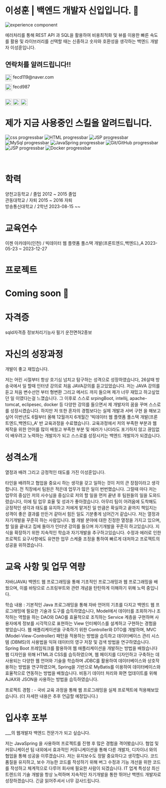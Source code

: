 

# 이성훈 | 백엔드 개발자 신입입니다. 👦
![experience component](https://readme-components.vercel.app/api?component=experience&company=freshworks&role=software%20academy%20student&duration=12m&location=Bucheon&fill=linear-gradient%2862deg%2C%20%238EC5FC%200%25%2C%20%23E0C3FC%20100%25%29%3B%0A)
<br>

에러처리를 통해 REST API 과 SQL을 활용하여 비용최적화 및 뷰를 이용한 빠른 속도를 활용 및 라이브러리를 선택할 때는 신중하고 숫자와 호환성을 생각하는 백엔드 개발자 이성훈입니다.
  



## 연락처를 알려드립니다!!
<p>
  <img align="left" alt="Abhishek's Instagram" width="22px" src="https://emojigraph.org/media/apple/envelope_2709-fe0f.png" />
  fecd119@naver.com
</p>
<p>
  <img align="left" alt="Abhishek's Instagram" width="22px" src="https://search.pstatic.net/common/?src=http%3A%2F%2Fblogfiles.naver.net%2FMjAyMTEwMjVfMjg5%2FMDAxNjM1MTQ4OTMzNTUx.Oe0GYwodWhKBL_oD0vTzQ-6InkhfQ2yLVb5KzqB97Wwg.2VFnwmbMQL1WnAH9zgQvDRnOeoR7oUCqaXSQcps09ykg.PNG.2k1y4%2Fbtn_kakao.png&type=sc960_832" />
  fecd987
</p>
<br>
<a href="https://www.instagram.com/mate_10_05/">
  <img align="left" alt="Abhishek's Instagram" width="22px" src="https://raw.githubusercontent.com/hussainweb/hussainweb/main/icons/instagram.png" />
</a>
<a href="https://www.facebook.com/people/%EC%9D%B4%EC%84%B1%ED%9B%88/pfbid08gYfCzrXq9XSdN4BSWSaizTV5a1SGNLLMSM2ReP8mvDgEDLE4X4gkAZJ2SqxXUGol/">
  <img align="left" alt="Abhishek's Instagram" width="22px" src="https://img1.daumcdn.net/thumb/R1280x0/?scode=mtistory2&fname=https%3A%2F%2Fblog.kakaocdn.net%2Fdn%2FbBKi9o%2FbtrTQvSrPAx%2F8nHV5wimJM7ndFgx1uomfK%2Fimg.png" />
</a>
<a href="https://www.notion.so/fb639c124124451b8fd7c3f146e8e8f6?pvs=4/">
  <img align="left" alt="Abhishek's Instagram" width="22px" src="https://search.pstatic.net/common/?src=http%3A%2F%2Fblogfiles.naver.net%2FMjAyMTEyMDJfMjQ5%2FMDAxNjM4NDQyMDA4NTQw.c2KhCQbdqBjW-fEGdVAOOS5goiEz_Qd4jZ-C35u-Y8og.1d0L-ZZ2OwayxQkFYnWDcUjTXoYH9f4FWsnVH5V1zfcg.PNG.habliss21%2Fimage.png&type=sc960_832" />
</a>





<br>


# 제가 지금 사용중인 스킬을 알려드립니다.
![css progressbar](https://readme-components.vercel.app/api?component=linearprogress&value=80&skill=css&fill=ffc0cd)
![HTML progressbar](https://readme-components.vercel.app/api?component=linearprogress&skill=HTML&value=70)
![JSP progressbar](https://readme-components.vercel.app/api?component=linearprogress&skill=JSP&value=50)
![MySql progressbar](https://readme-components.vercel.app/api?component=linearprogress&skill=MySql&value=80)
![JavaSpring progressbar](https://readme-components.vercel.app/api?component=linearprogress&skill=JavaSpring&value=60)
![Git/GitHub progressbar](https://readme-components.vercel.app/api?component=linearprogress&skill=Git/GitHub&value=70)
![JSP progressbar](https://readme-components.vercel.app/api?component=linearprogress&skill=JSP&value=70)
![Docker progressbar](https://readme-components.vercel.app/api?component=linearprogress&skill=JSP&value=30)

<br>


# 학력
양천고등학교 / 졸업
2012 ~ 2015 졸업 <br>
관동대학교 / 자퇴
2015 ~ 2016 자퇴 <br>
방송통신대학교 / 2학년
2023-08-15 ~~ <br>

# 교육연수
이젠 아카데미(인천) / 빅데이터 웹 플랫폼 풀스택 개발(프론트엔드,백엔드)_A
2023-05-23 ~ 2023-12-27

# 프로젝트
# Coming soon 🚀

# 자격증
sqld자격증 
정보처리기능사 필기
운전면허2종보

# 자신의 성장과정
개발이 좋고 재밌습니다. 

저는 어린 시절부터 항상 호기심 넘치고 탐구하는 성격으로 성장하였습니다, 26살때 방송국에서 일 할때 인터넷 강의로 처음 JAVA강의를 듣고있었습니다. 저는 JAVA 강의를 듣고 처음 변수선언 부터 형변환 그리고 메서드 까지 들으며 제가 너무 재밌고 하고싶었던 일 이였다는걸 느꼈습니다. 그 이후로 스스로 srpingBoot, intellij, apache-tomcat, eclipesec, docker 등 다양한 강의를 들으면서 제 개발자의 꿈을 꾸며 스스로를 성장시켰습니다. 하지만 저 또한 혼자의 경험보다는 실제 개발과 서버 구현 을 해보고싶어 이번년도 6월부터 올해 12월까지 6개월간 '빅데이터 웹 플랫폼 풀스택 개발(프론트엔드,백엔드)_A' 반 교육과정을 수료했습니다. 교육과정에서 저의 부족한 부분과 웹 제작을 위한 언어를 많이 배웠고 부족한 부분 및 에러가 나더라도 포기하지 않고 끊임없이 배우려고 노력하는 개발자가 되고 스스로를 성장시키는 백엔드 개발자가 되겠습니다.


# 성격소개
열정과 배려 그리고 긍정적인 태도를 가진 이성훈입니다.

타인을 배려하고 협업을 중요시 하는 생각을 갖고 일하는 것이 저의 큰 장점이라고 생각합니다. 전 직장에서 팀원은 적은데 업무가 많은 일이 번번했습니다. 그럴때 마다 저는 업무의 중심인
저의 사수님을 중심으로 저의 할 일을 먼저 끝낸 후 팀원들의 일을 도와드렸습니다, 이에 팀 업무 효율 및 성과가 좋아졌습니다. 아무리 팀이 어려움에 도착해도 긍정적인 생각과 태도를
유지하고 저에게 맡겨진 일 만큼은 확실하고 끝까지 책임지는 성격이 좋은 결과를 만든거 같아서 힘든 일도 기분좋게 넘어간거 같습니다. 저는 열정과 자기개발을 꾸준히 하는 사람입니다. 
웹 개발 분야에 대한 진정한 열정을 가지고 있으며, 할 일을 끝내고 집에 돌아가 인터넷 강의를 들으며 자기개발을 꾸준히 하고있습니다. 지식을 확장하기 위한 지속적인 학습과 자기개발을 추구하고있습니다. 
수정과 에러로 인한 프로젝트 요구사항에도 유연한 업무 스케줄 조정을 통하여 빠르게 대처하고 프로젝트의 성공을 위하겠습니다.


# 교육 사항 및 업무 역량
자바(JAVA) 백엔드 웹 프로그래밍을 통해 기초적인 프로그래밍과 웹 프로그래밍을 배웠으며, 이를 바탕으로 스프링부트와 관련 개념을 탄탄하게 이해하기 위해 노력 중입니다.

학습 내용 : 기본적인 Java 프로그래밍을 통해 자바 언어의 기초를 다지고 백엔드 웹 프로그래밍에 필요한 기술과 도구를 습득하였습니다, Model에서 데이터를 조회하거나 조작하는 역할을 하는 DAO와 DAO를 효율적으로 조직하는 Service 계층을 구현하며 사용자에게 정보를 시각적으로 표현하는 View 인터페이스를 설계하고 구현하는 경험을 쌓았습니다. 웹 애플리케이션을 구축하기 위한 Controller와 DTO를 개발하며, MVC (Model-View-Controller) 패턴을 적용하는 방법을 습득하고 데이터베이스 관리 시스템 (DBMS)의 사용법을 익혀 데이터의 영구 저장 및 검색 방법을 연구하였습니다. Spring Boot 프레임워크를 활용하여 웹 애플리케이션을 개발하는 방법을 배웠습니다 웹 디자인을 위해 HTML과 CSS를 습득하였으며, 웹 페이지를 디자인하고 구축하는 데 사용되는 다양한 웹 언어와 기술을 학습하며 JDBC를 활용하여 데이터베이스와 상호작용하는 방법을 연구하였으며, Spring을 기반으로 MyBatis를 이용하여 데이터베이스와 효율적으로 연동하는 방법을 배웠습니다. 비동기 데이터 처리와 화면 업데이트를 위해 AJAX와 JSON을 사용하는 방법을 습득하였습니다.

프로젝트 경험 :
    - 국비 교육 과정을 통해 웹 프로그래밍을 실제 프로젝트에 적용해보았습니다. (더 자세한 내용은 추후 언급할 예정입니다.)


# 입사후 포부

___의 웹개발자 백엔드 전문가가 되고 싶습니다.

저는 JavaSpring 을 사용하여 프로젝트를 진행 후 많은 경험을 격어봤습니다. 협업 및 커뮤니케이션 팀 내외에서 효과적인 커뮤니케이션을 통해 다른 개발자, 디자이너 와의 협업을 통해 성공을 이루겠습니다.
저는 유지보수도 정말 중요하다고 생각합니다. 코드 품질을 유지하고, 보수 가능한 코드를 작성하기 위해 버그 수정과 기능 개선을 위한 코드를 작성하고 체계적으로 다루어 회사에 필요한 사람이 되겠습니다.
IT 업계 특성상 최신 트렌드의 기술 개발을 항상 노력하며 지속적인 자기개발을 통한 뛰어난 백엔드 개발자로 성장하겠습니다. 긴글 읽어주셔서 너무 감사드립니다.

<!--
# Coming soon 🚀



<p align="left">
</a>
</p>
-->
